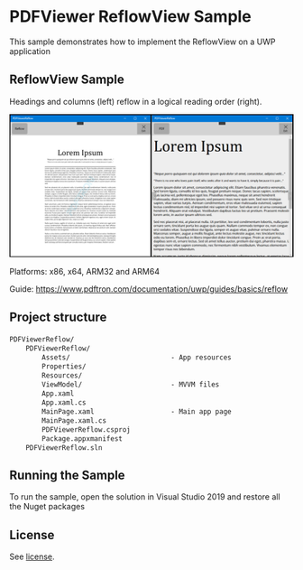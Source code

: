 # PDFViewer ReflowView Sample

This sample demonstrates how to implement the ReflowView on a UWP application

## ReflowView Sample
Headings and columns (left) reflow in a logical reading order (right).

![text-diff](./art/main-page-reflow-sample.png)

Platforms: x86, x64, ARM32 and ARM64

Guide: https://www.pdftron.com/documentation/uwp/guides/basics/reflow

## Project structure
```
PDFViewerReflow/
	PDFViewerReflow/
		Assets/							- App resources
		Properties/	
		Resources/						
		ViewModel/						- MVVM files
		App.xaml
		App.xaml.cs
		MainPage.xaml					- Main app page
		MainPage.xaml.cs
		PDFViewerReflow.csproj
		Package.appxmanifest
	PDFViewerReflow.sln
```

## Running the Sample

To run the sample, open the solution in Visual Studio 2019 and restore all the Nuget packages

## License

See [license](./../LICENSE).